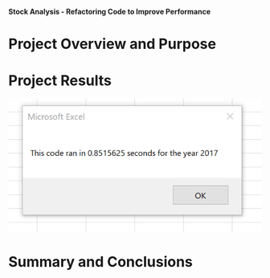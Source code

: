 **Stock Analysis - Refactoring Code to Improve Performance**

# Project Overview and Purpose

# Project Results

![2017 Performance](https://github.com/Bill-Remy/Stock-Analysis/blob/4cff28bb883f47920cc923711976d4e3a6745779/Resources/Refactored%20run%20time%202017.png)

# Summary and Conclusions
